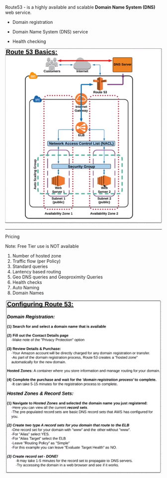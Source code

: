 Route53 - is a highly available and scalable **Domain Name System (DNS)** web service. 

 - Domain registration
 
 - Domain Name System (DNS) service
 
 - Health checking
 
 ![](../img/Route53_1.PNG)
 
 ---
 
 Pricing
 
 Note: Free Tier use is NOT available
 
  1) Number of hosted zone
  2) Traffic flow (per Policy)
  3) Standard queries
  4) Lantency based routing
  5) Geo DNS queries and Geoproximity Queries
  6) Health checks
  7) Auto Naming
  8) Domain Names
 
  ![](../img/Config_Route53.PNG)
